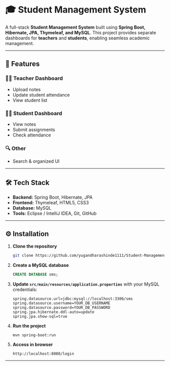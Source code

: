 # 🎓 Student Management System

A full-stack **Student Management System** built using **Spring Boot, Hibernate, JPA, Thymeleaf, and MySQL**.
This project provides separate dashboards for **teachers** and **students**, enabling seamless academic management.

---

## 🚀 Features

### 👩‍🏫 Teacher Dashboard

* Upload notes
* Update student attendance
* View student list

### 👩‍🎓 Student Dashboard

* View notes
* Submit assignments
* Check attendance

### 🔍 Other

* Search & organized UI

---

## 🛠 Tech Stack

* **Backend:** Spring Boot, Hibernate, JPA
* **Frontend:** Thymeleaf, HTML5, CSS3
* **Database:** MySQL
* **Tools:** Eclipse / IntelliJ IDEA, Git, GitHub

---

## ⚙️ Installation

1. **Clone the repository**

   ```bash
   git clone https://github.com/yugandharashinde1111/Student-Management-System.git
   ```

2. **Create a MySQL database**

   ```sql
   CREATE DATABASE sms;
   ```

3. **Update `src/main/resources/application.properties`** with your MySQL credentials:

   ```properties
   spring.datasource.url=jdbc:mysql://localhost:3306/sms
   spring.datasource.username=YOUR_DB_USERNAME
   spring.datasource.password=YOUR_DB_PASSWORD
   spring.jpa.hibernate.ddl-auto=update
   spring.jpa.show-sql=true
   ```

4. **Run the project**

   ```bash
   mvn spring-boot:run
   ```

5. **Access in browser**

   ```
   http://localhost:8080/login
   ```

---
